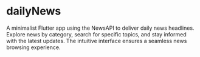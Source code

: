 # dailyNews
A minimalist Flutter app using the NewsAPI to deliver daily news headlines. Explore news by category, search for specific topics, and stay informed with the latest updates. The intuitive interface ensures a seamless news browsing experience.
